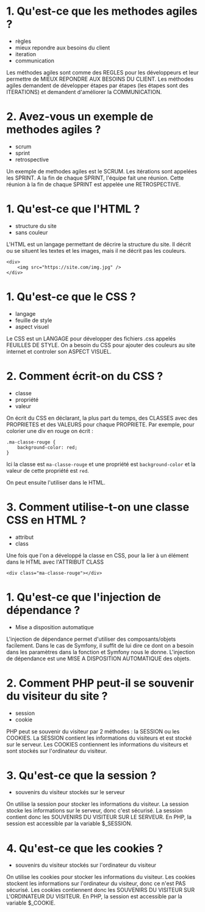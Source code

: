 # 1. Qu'est-ce que les methodes agiles ?
- règles
- mieux repondre aux besoins du client
- iteration
- communication

Les méthodes agiles sont comme des REGLES pour les développeurs et leur permettre de MIEUX REPONDRE AUX BESOINS DU CLIENT. Les méthodes agiles demandent de développer étapes par étapes (les étapes sont des ITERATIONS) et demandent d'améliorer la COMMUNICATION.

# 2. Avez-vous un exemple de methodes agiles ?
- scrum
- sprint 
- retrospective

Un exemple de methodes agiles est le SCRUM. Les itérations sont appelées les SPRINT. A la fin de chaque SPRINT, l'équipe fait une réunion. Cette réunion à la fin de chaque SPRINT est appelée une RETROSPECTIVE.

# 1. Qu'est-ce que l'HTML ?
- structure du site
- sans couleur

L'HTML est un langage permettant de décrire la structure du site. Il décrit ou se situent les textes et les images, mais il ne décrit pas les couleurs.

```
<div>
    <img src="https://site.com/img.jpg" />
</div>
```

# 1. Qu'est-ce que le CSS ?
- langage
- feuille de style
- aspect visuel

Le CSS est un LANGAGE pour développer des fichiers .css appelés FEUILLES DE STYLE. On a besoin du CSS pour ajouter des couleurs au site internet et controler son ASPECT VISUEL.

# 2. Comment écrit-on du CSS ?
- classe
- propriété
- valeur

On écrit du CSS en déclarant, la plus part du temps, des CLASSES avec des PROPRIETES et des VALEURS pour chaque PROPRIETE.
Par exemple, pour colorier une div en rouge on écrit :

```
.ma-classe-rouge {
    background-color: red;
}
```

Ici la classe est `ma-classe-rouge` et une propriété est `background-color` et la valeur de cette propriété est `red`.

On peut ensuite l'utiliser dans le HTML.

# 3. Comment utilise-t-on une classe CSS en HTML ?
- attribut
- class

Une fois que l'on a développé la classe en CSS, pour la lier à un élément dans le HTML avec l'ATTRIBUT CLASS

```
<div class="ma-classe-rouge"></div>
```

# 1. Qu'est-ce que l'injection de dépendance ?
- Mise a disposition automatique

L'injection de dépendance permet d'utiliser des composants/objets facilement. Dans le cas de Symfony, il suffit de lui dire ce dont on a besoin dans les paramètres dans la fonction et Symfony nous le donne. L'injection de dépendance est une MISE A DISPOSITION AUTOMATIQUE des objets.

# 2. Comment PHP peut-il se souvenir du visiteur du site ?
- session
- cookie

PHP peut se souvenir du visiteur par 2 méthodes : la SESSION ou les COOKIES.
La SESSION contient les informations du visiteurs et est stocké sur le serveur. Les COOKIES contiennent les informations du visiteurs et sont stockés sur l'ordinateur du visiteur.

# 3. Qu'est-ce que la session ?
- souvenirs du visiteur stockés sur le serveur

On utilise la session pour stocker les informations du visiteur. La session stocke les informations sur le serveur, donc c'est sécurisé. La session contient donc les SOUVENIRS DU VISITEUR SUR LE SERVEUR. En PHP, la session est accessible par la variable $_SESSION.

# 4. Qu'est-ce que les cookies ?
- souvenirs du visiteur stockés sur l'ordinateur du visiteur

On utilise les cookies pour stocker les informations du visiteur. Les cookies stockent les informations sur l'ordinateur du visiteur, donc ce n'est PAS sécurisé. Les cookies contiennent donc les SOUVENIRS DU VISITEUR SUR L'ORDINATEUR DU VISITEUR. En PHP, la session est accessible par la variable $_COOKIE.
